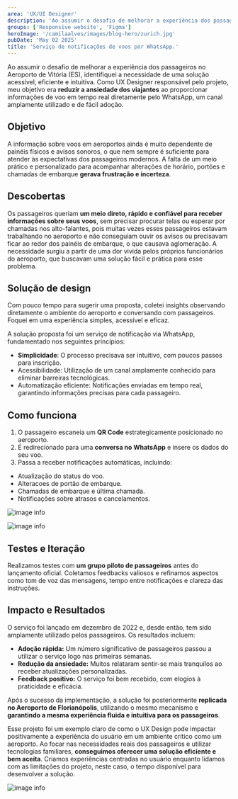 ```yaml
---
area: 'UX/UI Designer'
description: 'Ao assumir o desafio de melhorar a experiência dos passageiros no Aeroporto de Vitória (ES), identifiquei a necessidade de uma solução acessível, eficiente e intuitiva.'
groups: ['Responsive website', 'Figma']
heroImage: '/camilaalves/images/blog-hero/zurich.jpg'
pubDate: 'May 02 2025'
title: 'Serviço de notificações de voos por WhatsApp.'
---
```


Ao assumir o desafio de melhorar a experiência dos passageiros no Aeroporto de Vitória (ES), identifiquei a necessidade de uma solução acessível, eficiente e intuitiva. Como UX Designer responsável pelo projeto</b>, meu objetivo era <b>reduzir a ansiedade dos viajantes</b> ao proporcionar informações de voo em tempo real diretamente pelo WhatsApp, um canal amplamente utilizado e de fácil adoção.

## Objetivo

A informação sobre voos em aeroportos ainda é muito dependente de painéis físicos e avisos sonoros, o que nem sempre é suficiente para atender às expectativas dos passageiros modernos. A falta de um meio prático e personalizado para acompanhar alterações de horário, portões e chamadas de embarque <b>gerava frustração e incerteza</b>.

## Descobertas

Os passageiros queriam <b>um meio direto, rápido e confiável para receber informações sobre seus voos</b>, sem precisar procurar telas ou esperar por chamadas nos alto-falantes, pois muitas vezes esses passageiros estavam trabalhando no aeroporto e não conseguiam ouvir os avisos ou precisavam ficar ao redor dos painéis de embarque, o que causava aglomeração. A necessidade surgiu a partir de uma dor vivida pelos próprios funcionários do aeroporto, que buscavam uma solução fácil e prática para esse problema.

## Solução de design

Com pouco tempo para sugerir uma proposta, coletei insights observando diretamente o ambiente do aeroporto e conversando com passageiros. Foquei em uma experiência simples, acessível e eficaz.

A solução proposta foi um serviço de notificação via WhatsApp, fundamentado nos seguintes princípios:
- <b>Simplicidade</b>: O processo precisava ser intuitivo, com poucos passos para inscrição.
- Acessibilidade: Utilização de um canal amplamente conhecido para eliminar barreiras tecnológicas.
- Automatização eficiente: Notificações enviadas em tempo real, garantindo informações precisas para cada passageiro.

## Como funciona

1. O passageiro escaneia um <b>QR Code</b> estrategicamente posicionado no aeroporto.
2. É redirecionado para uma <b>conversa no WhatsApp</b> e insere os dados do seu voo.
3. Passa a receber notificações automáticas, incluindo:
- Atualização do status do voo.
- Alteracoes de portão de embarque.
- Chamadas de embarque e última chamada.
- Notificações sobre atrasos e cancelamentos.

![image info](/camilaalves/images/blog-posts/notificacoes-voos-whatsapp/zurich-img-01.png)

![image info](/camilaalves/images/blog-posts/notificacoes-voos-whatsapp/zurich-img-02.png)

## Testes e Iteração

Realizamos testes com <b>um grupo piloto de passageiros</b> antes do lançamento oficial. Coletamos feedbacks valiosos e refinamos aspectos como tom de voz das mensagens, tempo entre notificações e clareza das instruções.

## Impacto e Resultados

O serviço foi lançado em dezembro de 2022 e, desde então, tem sido amplamente utilizado pelos passageiros. Os resultados incluem:
- <b>Adoção rápida:</b> Um número significativo de passageiros passou a utilizar o serviço logo nas primeiras semanas.
- <b>Redução da ansiedade:</b> Muitos relataram sentir-se mais tranquilos ao receber atualizações personalizadas.
- <b>Feedback positivo:</b> O serviço foi bem recebido, com elogios à praticidade e eficácia.

Após o sucesso da implementação, a solução foi posteriormente <b>replicada no Aeroporto de Florianópolis</b>, utilizando o mesmo mecanismo e <b>garantindo a mesma experiência fluida e intuitiva para os passageiros</b>.

Esse projeto foi um exemplo claro de como o UX Design pode impactar positivamente a experiência do usuário em um ambiente crítico como um aeroporto. Ao focar nas necessidades reais dos passageiros e utilizar tecnologias familiares, <b>conseguimos oferecer uma solução eficiente e bem aceita</b>. Criamos experiências centradas no usuário enquanto lidamos com as limitações do projeto, neste caso, o tempo disponível para desenvolver a solução.

![image info](/camilaalves/images/blog-posts/notificacoes-voos-whatsapp/zurich-img-03.png)
